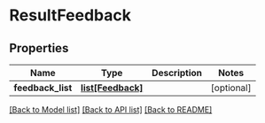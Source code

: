 # ResultFeedback

## Properties
Name | Type | Description | Notes
------------ | ------------- | ------------- | -------------
**feedback_list** | [**list[Feedback]**](Feedback.md) |  | [optional] 

[[Back to Model list]](../README.md#documentation-for-models) [[Back to API list]](../README.md#documentation-for-api-endpoints) [[Back to README]](../README.md)


